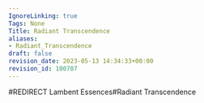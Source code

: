 ```yaml
---
IgnoreLinking: true
Tags: None
Title: Radiant Transcendence
aliases:
- Radiant_Transcendence
draft: false
revision_date: 2023-05-13 14:34:33+00:00
revision_id: 100707
---
```


#REDIRECT Lambent Essences#Radiant Transcendence